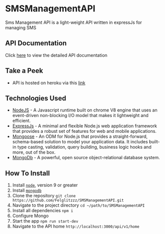 # SMSManagementAPI

Sms Management API is a light-weight API written in expressJs for managing SMS

## API Documentation
Click [here](https://documenter.getpostman.com/view/2988092/S11RJaT7) to view the detailed API documentation

## Take a Peek
* API is hosted on heroku via this [link](https://smsmanagementapi.herokuapp.com/api/v1/home)

## Technologies Used

* [NodeJS](https://nodejs.org/en/) - A Javascript runtime built on chrome V8 engine that uses an event-driven non-blocking I/O model that makes it lightweight and efficient.
* [ExpressJs](https://expressjs.com/) - A minimal and flexible Node.js web application framework that provides a robust set of features for web and mobile applications.
* [Mongoose](https://mongoosejs.com//) - An ODM for Node.js that provides a straight-forward, schema-based solution to model your application data. It includes built-in type casting, validation, query building, business logic hooks and more, out of the box.
* [MongoDb](https://www.mongodb.com//) - A powerful, open source object-relational database system.

## How To Install

1. Install [`node`](https://nodejs.org/en/download/), version 9 or greater
2. Install [`mongodb`](https://docs.mongodb.com/v3.2/installation/)
3. Clone the repository `git clone https://github.com/Felglitzzz/SMSManagementAPI.git`
4. Navigate to the project directory `cd ~/path/to/SMSManagementAPI`
5. Install all dependencies `npm i`
6. Configure Mongo
7. Start the app `npm run start-dev`
8. Navigate to the API home `http://localhost:3000/api/v1/home`
